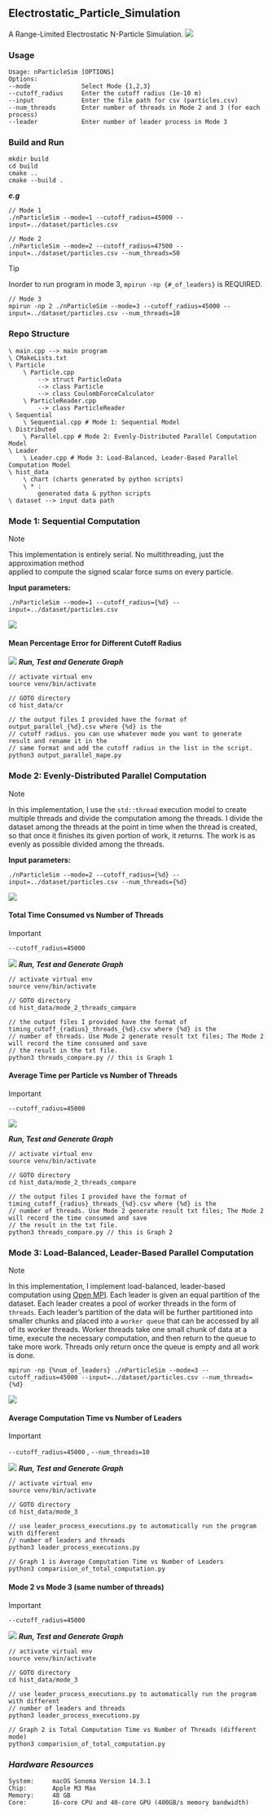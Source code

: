 ## Electrostatic_Particle_Simulation
A Range-Limited Electrostatic N-Particle Simulation.
![](hist_data/chart/system_demo.png)

### Usage
```text
Usage: nParticleSim [OPTIONS]
Options:
--mode              Select Mode {1,2,3}
--cutoff_radius     Enter the cutoff radius (1e-10 m)
--input             Enter the file path for csv (particles.csv)
--num_threads       Enter number of threads in Mode 2 and 3 (for each process)
--leader            Enter number of leader process in Mode 3
```

### Build and Run
```shell
mkdir build
cd build
cmake ..
cmake --build .
```
**_e.g_**
```shell
// Mode 1
./nParticleSim --mode=1 --cutoff_radius=45000 --input=../dataset/particles.csv 
```
```shell
// Mode 2
./nParticleSim --mode=2 --cutoff_radius=47500 --input=../dataset/particles.csv --num_threads=50
```
> [!TIP]
> Inorder to run program in mode 3, `mpirun -np {#_of_leaders}` is REQUIRED.
```shell
// Mode 3
mpirun -np 2 ./nParticleSim --mode=3 --cutoff_radius=45000 --input=../dataset/particles.csv --num_threads=10
```

### Repo Structure
```text
\ main.cpp --> main program
\ CMakeLists.txt
\ Particle
    \ Particle.cpp
        --> struct ParticleData
        --> class Particle
        --> class CoulombForceCalculator
    \ ParticleReader.cpp
        --> class ParticleReader
\ Sequential
    \ Sequential.cpp # Mode 1: Sequential Model
\ Distributed
    \ Parallel.cpp # Mode 2: Evenly-Distributed Parallel Computation Model
\ Leader
    \ Leader.cpp # Mode 3: Load-Balanced, Leader-Based Parallel Computation Model
\ hist_data    
    \ chart (charts generated by python scripts)
    \ * :
        generated data & python scripts
\ dataset --> input data path
```
### Mode 1: Sequential Computation
> [!NOTE]
> This implementation is entirely serial. No multithreading, just the approximation method  
applied to compute the signed scalar force sums on every particle. 

**Input parameters:**
```shell
./nParticleSim --mode=1 --cutoff_radius={%d} --input=../dataset/particles.csv 
```

![](dfd/mode_1_dfd.drawio.png)

[//]: # (#### Area Chart for Different Cutoff Radius)

[//]: # (![]&#40;hist_data/chart/area_line_chart_cr.png&#41;)
[//]: # ()
#### Mean Percentage Error for Different Cutoff Radius
![](hist_data/chart/mape_cr.png)
**_Run, Test and Generate Graph_**
```shell
// activate virtual env
source venv/bin/activate

// GOTO directory
cd hist_data/cr

// the output files I provided have the format of output_parallel_{%d}.csv where {%d} is the
// cutoff radius. you can use whatever mode you want to generate result and rename it in the 
// same format and add the cutoff radius in the list in the script.
python3 output_parallel_mape.py
```

### Mode 2: Evenly-Distributed Parallel Computation
> [!NOTE]
> In this implementation, I use the `std::thread` execution model to create multiple threads and 
divide the computation among the threads. I divide the dataset among the threads at the point in 
time when the thread is created, so that once it finishes its given portion of work, it returns. 
The work is as evenly as possible divided among the threads. 

**Input parameters:**
```shell
./nParticleSim --mode=2 --cutoff_radius={%d} --input=../dataset/particles.csv --num_threads={%d}
```
![](dfd/mode_2_dfd.drawio.png)

#### Total Time Consumed vs Number of Threads
> [!IMPORTANT]
> `--cutoff_radius=45000`

![](hist_data/chart/total_time_threads.png)
**_Run, Test and Generate Graph_**
```shell
// activate virtual env
source venv/bin/activate

// GOTO directory
cd hist_data/mode_2_threads_compare

// the output files I provided have the format of timing_cutoff_{radius}_threads_{%d}.csv where {%d} is the
// number of threads. Use Mode 2 generate result txt files; The Mode 2 will record the time consumed and save
// the result in the txt file.
python3 threads_compare.py // this is Graph 1
```
#### Average Time per Particle vs Number of Threads
> [!IMPORTANT]
> `--cutoff_radius=45000`

![](hist_data/chart/average_time_particle_threads.png)

**_Run, Test and Generate Graph_**
```shell
// activate virtual env
source venv/bin/activate

// GOTO directory
cd hist_data/mode_2_threads_compare

// the output files I provided have the format of timing_cutoff_{radius}_threads_{%d}.csv where {%d} is the
// number of threads. Use Mode 2 generate result txt files; The Mode 2 will record the time consumed and save
// the result in the txt file.
python3 threads_compare.py // this is Graph 2
```

### Mode 3: Load-Balanced, Leader-Based Parallel Computation
> [!NOTE]
> In this implementation, I implement load-balanced, leader-based computation using [Open MPI](https://www.open-mpi.org/). Each leader is given an 
equal partition of the dataset. Each leader creates a pool of worker threads in the form of `threads`. 
Each leader’s partition of the data will be further partitioned into smaller chunks and placed into a `worker queue` that 
can be accessed by all of its worker threads. Worker threads take one small chunk of data at a time, execute 
the necessary computation, and then return to the queue to take more work. Threads only return once the queue is 
empty and all work is done. 

```shell
mpirun -np {%num_of_leaders} ./nParticleSim --mode=3 --cutoff_radius=45000 --input=../dataset/particles.csv --num_threads={%d}
```
![](dfd/mode_3_dfd.drawio.png)

#### Average Computation Time vs Number of Leaders
> [!IMPORTANT]
> `--cutoff_radius=45000` , `--num_threads=10`

![](hist_data/chart/mode_3_average_leader_compute_time.png)
**_Run, Test and Generate Graph_**
```shell
// activate virtual env
source venv/bin/activate

// GOTO directory
cd hist_data/mode_3

// use leader_process_executions.py to automatically run the program with different 
// number of leaders and threads
python3 leader_process_executions.py

// Graph 1 is Average Computation Time vs Number of Leaders
python3 comparision_of_total_computation.py
```

#### Mode 2 vs Mode 3 (same number of threads)
> [!IMPORTANT]
> `--cutoff_radius=45000`

![](hist_data/chart/mode_3_load_balance_compare.png)
**_Run, Test and Generate Graph_**
```shell
// activate virtual env
source venv/bin/activate

// GOTO directory
cd hist_data/mode_3

// use leader_process_executions.py to automatically run the program with different 
// number of leaders and threads
python3 leader_process_executions.py

// Graph 2 is Total Computation Time vs Number of Threads (different mode)
python3 comparision_of_total_computation.py
```
### _Hardware Resources_
```text
System:     macOS Sonoma Version 14.3.1
Chip:       Apple M3 Max
Memory:     48 GB
Core:       16-core CPU and 40-core GPU (400GB/s memory bandwidth)
```